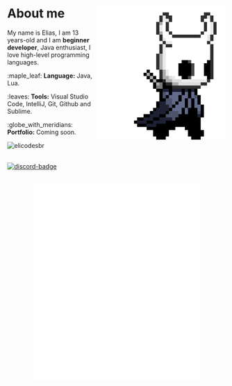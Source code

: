 <div>
  <img align="right" width="300" src="https://raw.githubusercontent.com/TanZng/TanZng/master/assets/hollor_knight3.gif" alt="avatar">
  <h1>About me</h1>
  <p align="left">
     My name is Elias, I am 13 years-old and 
    I am <strong>beginner developer</strong>, Java enthusiast, 
     I love high-level programming languages.
  </p>
  <p align="left">
    :maple_leaf:
    <strong>Language:</strong> Java, Lua.
  </p>
  <p align="left">
    :leaves:
    <strong>Tools:</strong> Visual Studio Code, IntelliJ, Git, Github and Sublime.
  </p>
  <p align="left">
    :globe_with_meridians:
    <strong>Portfolio:</strong> Coming soon.
  </p>

<p align="left"> <img src="https://komarev.com/ghpvc/?username=elicodesbr&label=Profile%20views&color=0e75b6&style=flat" alt="elicodesbr" /> </p>
</div>
<br />
<a href="https://discord.com/users/818236451585654834" target="_blank">
  <img src="https://camo.githubusercontent.com/3f990cfefb64f13d28397fe586c3aa38a81fde585de479205d63c79363ebe07a/68747470733a2f2f696d672e736869656c64732e696f2f62616467652f446973636f72642d3732383944413f7374796c653d666f722d7468652d6261646765266c6f676f3d646973636f7264266c6f676f436f6c6f723d7768697465" alt="discord-badge"/>
</a>

<br>
	<p align="center">
		<br>
		<img src="https://github.com/SrBlecaute01/github-stats-transparent/blob/output/generated/overview.svg" height="225px">
		<img src="https://github.com/SrBlecaute01/github-stats-transparent/blob/output/generated/languages.svg" height="225px">
	</p>
